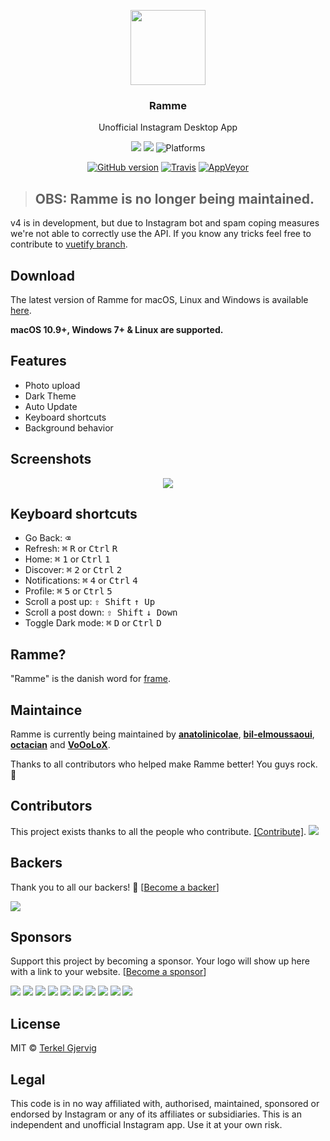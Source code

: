<p align="center">
  <img src="https://github.com/terkelg/ramme/blob/master/media/icon.png?raw=true" height="120" />
  <h3 align="center">Ramme</h3>
  <p align="center">Unofficial Instagram Desktop App</p>
  <p align="center">
    <a href="https://github.com/terkelg/ramme/releases"><a href="#backers" alt="sponsors on Open Collective"><img src="https://opencollective.com/ramme/backers/badge.svg" /></a> <a href="#sponsors" alt="Sponsors on Open Collective"><img src="https://opencollective.com/ramme/sponsors/badge.svg" /></a> <img src="https://img.shields.io/badge/platform-macOS%20%7C%20Windows%20%7C%20Linux-lightgrey.svg" alt="Platforms"></a>
  </p>
  <p align="center">
    <a href="https://github.com/terkelg/ramme"><img src="https://img.shields.io/github/release/terkelg/ramme.svg" alt="GitHub version"></a>
    <a href="https://travis-ci.org/terkelg/ramme"><img src="https://img.shields.io/travis/terkelg/ramme.svg" alt="Travis"></a>
    <a href="https://ci.appveyor.com/project/terkelg/ramme"><img src="https://img.shields.io/appveyor/ci/terkelg/ramme.svg" alt="AppVeyor"></a>
  </p>
</p>

> ## OBS: Ramme is no longer being maintained.
v4 is in development, but due to Instagram bot and spam coping measures we're not able to correctly use the API. If you know any tricks feel free to contribute to [vuetify branch](https://github.com/terkelg/ramme/tree/vuetify).

## Download
The latest version of Ramme for macOS, Linux and Windows is available [here](https://github.com/terkelg/ramme/releases).

**macOS 10.9+, Windows 7+ & Linux are supported.**

## Features
- Photo upload
- Dark Theme
- Auto Update
- Keyboard shortcuts
- Background behavior

## Screenshots
<p align="center">
  <img src="https://github.com/terkelg/ramme/blob/master/media/strip.png?raw=true" />
</p>

## Keyboard shortcuts
- Go Back: <kbd>⌫</kbd>
- Refresh: <kbd>⌘</kbd> <kbd>R</kbd> or <kbd>Ctrl</kbd> <kbd>R</kbd>
- Home: <kbd>⌘</kbd> <kbd>1</kbd> or <kbd>Ctrl</kbd> <kbd>1</kbd>
- Discover: <kbd>⌘</kbd> <kbd>2</kbd> or <kbd>Ctrl</kbd> <kbd>2</kbd>
- Notifications: <kbd>⌘</kbd> <kbd>4</kbd> or <kbd>Ctrl</kbd> <kbd>4</kbd>
- Profile: <kbd>⌘</kbd> <kbd>5</kbd> or <kbd>Ctrl</kbd> <kbd>5</kbd>
- Scroll a post up: <kbd>⇧ Shift</kbd> <kbd>↑ Up</kbd>
- Scroll a post down: <kbd>⇧ Shift</kbd> <kbd>↓ Down</kbd>
- Toggle Dark mode: <kbd>⌘</kbd> <kbd>D</kbd> or <kbd>Ctrl</kbd> <kbd>D</kbd>

## Ramme?
"Ramme" is the danish word for [frame](http://en.bab.la/dictionary/english-danish/frame).

## Maintaince
Ramme is currently being maintained by **[anatolinicolae](https://github.com/anatolinicolae)**, **[bil-elmoussaoui](https://github.com/bil-elmoussaoui)**, **[octacian](https://github.com/octacian)** and **[VoOoLoX](https://github.com/VoOoLoX)**.

Thanks to all contributors who helped make Ramme better! You guys rock. 🎉

## Contributors

This project exists thanks to all the people who contribute. [[Contribute]](CONTRIBUTING.md).
<a href="graphs/contributors"><img src="https://opencollective.com/ramme/contributors.svg?width=890" /></a>


## Backers

Thank you to all our backers! 🙏 [[Become a backer](https://opencollective.com/ramme#backer)]

<a href="https://opencollective.com/ramme#backers" target="_blank"><img src="https://opencollective.com/ramme/backers.svg?width=890"></a>


## Sponsors

Support this project by becoming a sponsor. Your logo will show up here with a link to your website. [[Become a sponsor](https://opencollective.com/ramme#sponsor)]

<a href="https://opencollective.com/ramme/sponsor/0/website" target="_blank"><img src="https://opencollective.com/ramme/sponsor/0/avatar.svg"></a>
<a href="https://opencollective.com/ramme/sponsor/1/website" target="_blank"><img src="https://opencollective.com/ramme/sponsor/1/avatar.svg"></a>
<a href="https://opencollective.com/ramme/sponsor/2/website" target="_blank"><img src="https://opencollective.com/ramme/sponsor/2/avatar.svg"></a>
<a href="https://opencollective.com/ramme/sponsor/3/website" target="_blank"><img src="https://opencollective.com/ramme/sponsor/3/avatar.svg"></a>
<a href="https://opencollective.com/ramme/sponsor/4/website" target="_blank"><img src="https://opencollective.com/ramme/sponsor/4/avatar.svg"></a>
<a href="https://opencollective.com/ramme/sponsor/5/website" target="_blank"><img src="https://opencollective.com/ramme/sponsor/5/avatar.svg"></a>
<a href="https://opencollective.com/ramme/sponsor/6/website" target="_blank"><img src="https://opencollective.com/ramme/sponsor/6/avatar.svg"></a>
<a href="https://opencollective.com/ramme/sponsor/7/website" target="_blank"><img src="https://opencollective.com/ramme/sponsor/7/avatar.svg"></a>
<a href="https://opencollective.com/ramme/sponsor/8/website" target="_blank"><img src="https://opencollective.com/ramme/sponsor/8/avatar.svg"></a>
<a href="https://opencollective.com/ramme/sponsor/9/website" target="_blank"><img src="https://opencollective.com/ramme/sponsor/9/avatar.svg"></a>


## License
MIT © [Terkel Gjervig](https://terkel.com)

## Legal
This code is in no way affiliated with, authorised, maintained, sponsored or endorsed by Instagram or any of its affiliates or subsidiaries. This is an independent and unofficial Instagram app. Use it at your own risk.

